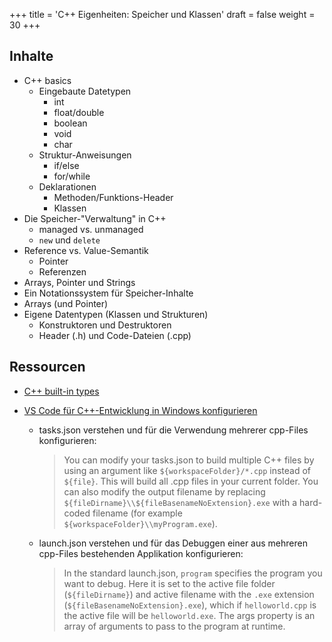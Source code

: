 +++
title = 'C++ Eigenheiten: Speicher und Klassen'
draft = false
weight = 30 
+++

## Inhalte

- C++ basics
  - Eingebaute Datetypen
    - int
    - float/double
    - boolean
    - void
    - char
  - Struktur-Anweisungen
    - if/else
    - for/while
  - Deklarationen
    - Methoden/Funktions-Header
    - Klassen
- Die Speicher-"Verwaltung" in C++
  - managed vs. unmanaged
  - `new` und `delete`
- Reference vs. Value-Semantik
  - Pointer
  - Referenzen
- Arrays, Pointer und Strings
- Ein Notationssystem für Speicher-Inhalte
- Arrays (und Pointer)
- Eigene Datentypen (Klassen und Strukturen)
  - Konstruktoren und Destruktoren
  - Header (.h) und Code-Dateien (.cpp)


## Ressourcen

- [C++ built-in types](https://learn.microsoft.com/en-us/cpp/cpp/fundamental-types-cpp?view=msvc-170)

- [VS Code für C++-Entwicklung in Windows konfigurieren](https://code.visualstudio.com/docs/cpp/config-msvc)
  - tasks.json verstehen und für die Verwendung mehrerer cpp-Files konfigurieren: 
    > You can modify your tasks.json to build multiple C++ files by using an argument like `${workspaceFolder}/*.cpp` instead of `${file}`. This will build all .cpp files in your current folder. You can also modify the output filename by replacing `${fileDirname}\\${fileBasenameNoExtension}.exe` with a hard-coded filename (for example `${workspaceFolder}\\myProgram.exe`).
    
  - launch.json verstehen und für das Debuggen einer aus mehreren cpp-Files bestehenden Applikation konfigurieren:
    > In the standard launch.json, `program` specifies the program you want to debug. Here it is set to the active file folder (`${fileDirname}`) and active filename with the `.exe` extension (`${fileBasenameNoExtension}.exe`), which if `helloworld.cpp` is the active file will be `helloworld.exe`. The args property is an array of arguments to pass to the program at runtime.

